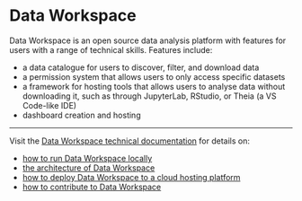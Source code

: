 # Data Workspace

Data Workspace is an open source data analysis platform with features for users with a range of technical skills. Features include:

- a data catalogue for users to discover, filter, and download data
- a permission system that allows users to only access specific datasets
- a framework for hosting tools that allows users to analyse data without downloading it, such as through JupyterLab, RStudio, or Theia (a VS Code-like IDE)
- dashboard creation and hosting

---

Visit the [Data Workspace technical documentation](https://data-workspace.docs.trade.gov.uk/) for details on:

- [how to run Data Workspace locally](https://data-workspace.docs.trade.gov.uk/development/running-locally/)
- [the architecture of Data Workspace](https://data-workspace.docs.trade.gov.uk/architecture/components/)
- [how to deploy Data Workspace to a cloud hosting platform](https://data-workspace.docs.trade.gov.uk/deployment/aws/)
- [how to contribute to Data Workspace](https://data-workspace.docs.trade.gov.uk/contributing/)
